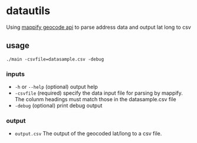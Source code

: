 # datautils
Using [mappify geocode api](http://mappify.io/docs/#api-Geocoding-PostApiRpcAddressGeocode) to parse address data and output lat long to csv

## usage
`./main -csvfile=datasample.csv -debug`

### inputs
* `-h` or `--help` (optional) output help
* `-csvfile` (required) specify the data input file for parsing by mappify. The colunm headings must match those in the datasample.csv file
* `-debug` (optional) print debug output

### output
* `output.csv` The output of the geocoded lat/long to a csv file.

